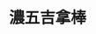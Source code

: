 ---
title: "濃五吉拿棒"
description: "濃五吉拿棒"
layout: shop
keywords:
  - 美食競賽
  - 台灣美食
  - 美食精選
datePublished: "2025-06-30"
dateModified: "2025-07-07"
city: "台南市"
district: "北區"
address: "台南市北區海安路三段533號花園夜市18排34號"
phone: ""
geo: "23.011101775738684, 120.20032064145462"
google_map: "https://maps.app.goo.gl/UwQGtrZ2g41wMSLC6"
footinder: ""
official: "https://www.instagram.com/nongwu_churros/"
award:
  - name: "夜市王"
    year: "2024"
    entries:
      - nightMarket: "花園夜市"
        food_type: "甜點"
        rank: "第五名"

---